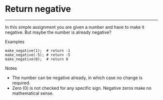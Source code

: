 # Return negative

---

In this simple assignment you are given a number and have to make it negative. But maybe the number is already negative?

Examples

    make_negative(1);  # return -1
    make_negative(-5); # return -5
    make_negative(0);  # return 0

Notes
* The number can be negative already, in which case no change is required.
* Zero (0) is not checked for any specific sign. Negative zeros make no mathematical sense.